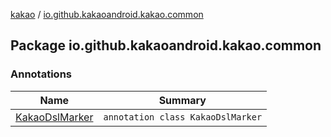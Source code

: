 [kakao](../index.md) / [io.github.kakaoandroid.kakao.common](./index.md)

## Package io.github.kakaoandroid.kakao.common

### Annotations

| Name | Summary |
|---|---|
| [KakaoDslMarker](-kakao-dsl-marker/index.md) | `annotation class KakaoDslMarker` |

